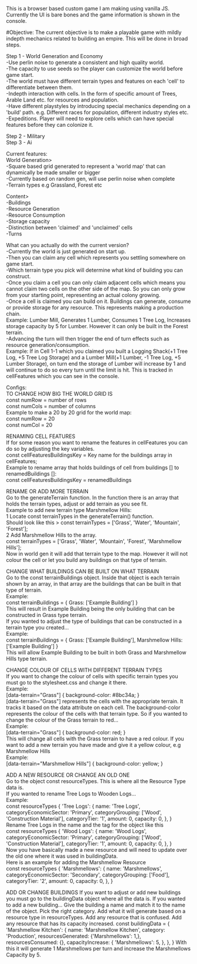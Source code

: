 This is a browser based custom game I am making using vanilla JS. <br/>
Currently the UI is bare bones and the game information is shown in the console.<br/>

#Objective:
The current objective is to make a playable game with mildly indepth mechanics related to building an empire. This will be done in broad steps.

Step 1 - World Generation and Economy <br/>
    -Use perlin noise to generate a consistent and high quality world. <br/>
    -The capacity to use seeds so the player can customize the world before game start. <br/>
    -The world must have different terrain types and features on each 'cell' to differentiate between them. <br/>
    -Indepth interaction with cells. In the form of specific amount of Trees, Arable Land etc. for resources and  population. <br/>
    -Have different playstyles by introducing special mechanics depending on a 'build' path. e.g. Different races for population, different industry styles etc. <br/>
    -Expeditions. Player will need to explore cells which can have special features before they can colonize it. <br/>

Step 2 - Military <br/>
Step 3 - Ai <br/>

Current features: <br/>
World Generation> <br/>
    -Square based grid generated to represent a 'world map' that can dynamically be made smaller or bigger <br/>
    -Currently based on random gen, will use perlin noise when complete <br/>
    -Terrain types e.g Grassland, Forest etc <br/>

Content> <br/>
    -Buildings <br/> 
    -Resource Generation <br/>
    -Resource Consumption <br/>
    -Storage capacity <br/>
    -Distinction between 'claimed' and 'unclaimed' cells <br/>
    -Turns <br/>

What can you actually do with the current version? <br/>
    -Currently the world is just generated on start up.  <br/>
    -Then you can claim any cell which represents you settling somewhere on game start. <br/>
    -Which terrain type you pick will determine what kind of building you can construct. <br/>
    -Once you claim a cell you can only claim adjacent cells which means you cannot claim two cells on the other side of the map. So you can only grow from your starting point, representing an actual colony growing. <br/>
    -Once a cell is claimed you can build on it. Buildings can generate, consume or provide storage for any resource. This represents making a production chain. <br/>
    Example: Lumber Mill, Generates 1 Lumber, Consumes 1 Tree Log, Increases storage capacity by 5 for Lumber. However it can only be built in the Forest terrain. <br/>
    -Advancing the turn will then trigger the end of turn effects such as resource generation/consumption.  <br/>
    Example: If in Cell 1-1 which you claimed you built a Logging Shack(+1 Tree Log, +5 Tree Log Storage) and a Lumber Mill(+1 Lumber, -1 Tree Log, +5 Lumber Storage), on turn end the storage of Lumber will increase by 1 and will continue to do so every turn until the limit is hit. This is tracked in cellFeatures which you can see in the console. <br/>

Configs: <br/>
TO CHANGE HOW BIG THE WORLD GRID IS <br/>
    const numRow = number of rows <br/>
    const numCols = number of columns <br/>
Example to make a 20 by 20 grid for the world map: <br/>
    const numRow = 20 <br/>
    const numCol = 20 <br/>

RENAMING CELL FEATURES <br/>
If for some reason you want to rename the features in cellFeatures you can do so by adjusting the key variables. <br/>
    const cellFeaturesBuildingsKey = Key name for the buildings array in cellFeatures; <br/>
Example to rename array that holds buildings of cell from buildings [] to renamedBuildings []: <br/>
    const cellFeaturesBuildingsKey = renamedBuildings <br/>

RENAME OR ADD MORE TERRAIN <br/>
Go to the generateTerrain function. In the function there is an array that holds the terrain types, adjust or add terrain
as you see fit. <br/>
Example to add new terrain type Marshmellow Hills: <br/>
   1 Locate const terrainTypes in the generateTerrain() function. <br/>
    Should look like this >  const terrainTypes = ['Grass', 'Water', 'Mountain', 'Forest']; <br/>
   2 Add Marshmellow Hills to the array. <br/>
    const terrainTypes = ['Grass', 'Water', 'Mountain', 'Forest', 'Marshmellow Hills']; <br/>
    Now in world gen it will add that terrain type to the map. However it will not colour the cell or let you build any buildings on that type of terrain. <br/>

CHANGE WHAT BUILDINGS CAN BE BUILT ON WHAT TERRAIN <br/>
    Go to the const terrainBuildings object. Inside that object is each terrain shown by an array, in that array are the buildings that can be built in that type of terrain. <br/>
Example: <br/>
    const terrainBuildings = {
    Grass: ['Example Building']
    } <br/>
This will result in Example Building being the only building that can be constructed in Grass type terrain. <br/>
If you wanted to adjust the type of buildings that can be constructed in a terrain type you created... <br/>
Example: <br/>
    const terrainBuildings = {
    Grass: ['Example Building'],
    Marshmellow Hills: ['Example Building']
    } <br/>
This will allow Example Building to be built in both Grass and Marshmellow Hills type terrain. <br/>

CHANGE COLOUR OF CELLS WITH DIFFERENT TERRAIN TYPES <br/>
If you want to change the colour of cells with specific terrain types you must go to the stylesheet.css and change it there. <br/>
Example:<br/>
    [data-terrain="Grass"] {
    background-color: #8bc34a; 
    } <br/>
[data-terrain="Grass"] represents the cells with the appropriate terrain. It tracks it based on the data attribute on each cell. The background-color represents the colour of the cells with that terrain type. So if you wanted to change the colour of the Grass terrain to red... <br/>
Example: <br/>
    [data-terrain="Grass"] {
    background-color: red; 
    } <br/>
This will change all cells with the Grass terrain to have a red colour. If you want to add a new terrain you have made and give it a yellow colour, e.g Marshmellow Hills <br/>
Example: <br/>
    [data-terrain="Marshmellow Hills"] {
    background-color: yellow; 
    } <br/>

ADD A NEW RESOURCE OR CHANGE AN OLD ONE <br/>
Go to the object const resourceTypes. This is where all the Resource Type data is.  <br/>
If you wanted to rename Tree Logs to Wooden Logs... <br/>
Example: <br/>
    const resourceTypes {
        'Tree Logs': {
        name: 'Tree Logs',
        categoryEconomicSector: 'Primary',
        categoryGrouping: ['Wood', 'Construction Material'],
        categoryTier: '1',
        amount: 0,
        capacity: 0,
        },
    } <br/>
Rename Tree Logs in the name and the tag for the object like this <br/>
    const resourceTypes {
        'Wood Logs': {
        name: 'Wood Logs',
        categoryEconomicSector: 'Primary',
        categoryGrouping: ['Wood', 'Construction Material'],
        categoryTier: '1',
        amount: 0,
        capacity: 0,
        },
    } <br/>
Now you have basically made a new resource and will need to update over the old one where it was used in buildingData.<br/>
Here is an example for adding the Marshmellow Resource <br/>
     const resourceTypes {
        'Marshmellows': {
        name: 'Marshmellows',
        categoryEconomicSector: 'Secondary',
        categoryGrouping: ['Food'],
        categoryTier: '2',
        amount: 0,
        capacity: 0,
        },
    } <br/>

ADD OR CHANGE BUILDINGS
If you want to adjust or add new buildings you must go to the buildingData object where all the data is.
If you wanted to add a new building...
Give the building a name and match it to the name of the object. Pick the right category. Add what it will generate based on a resource type in resourceTypes. Add any resource that is confused. Add any resource that has its capacity increased.
    const buildingData = {
    'Marshmellow Kitchen': {
        name: 'Marshmellow Kitchen',
        category: 'Production',
        resourcesGenerated: {'Marshmellows': 1,},
        resourcesConsumed: {},
        capacityIncrease: {
        'Marshmellows': 5,
        },
        },
    }
With this it will generate 1 Marshmellows per turn and increase the Marshmellows Capacity by 5.
